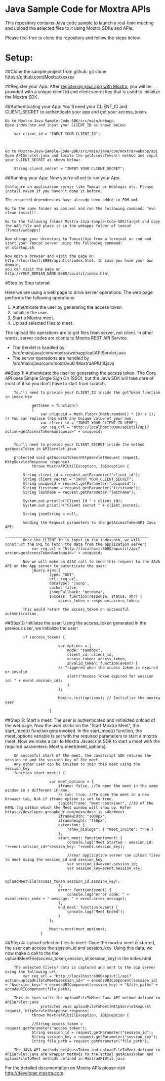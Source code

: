Java Sample Code for Moxtra APIs
================================

This repository contains Java code sample to launch a real-time meeting and upload the selected files to it using Moxtra SDKs and APIs.



Please feel free to clone the repository and follow the steps below.


# Setup:

##Clone the sample project from github:
	git clone https://github.com/Moxtra/xxxxxx


##Register your App:
	After [registering your app with Moxtra](https://developer.moxtra.com/nextapps), you will be provided with a unique client id and client secret key that is used to initialize the Moxtra SDK.


##Authenticating your App:
	You'll need your CLIENT_ID and CLIENT_SECRET to authenticate your app and get your access_token.

	Go to Moxtra-Java-Sample-Code-SDK/src/main/webapp.
	Open index.htm and input your CLIENT_ID as shown below:

		var client_id = "INPUT YOUR CLIENT_ID"; 



	Go to Moxtra-Java-Sample-Code-SDK/src/main/java/com/moxtra/webapp/api
	Open APIServlet.java and locate the getAccessToken() method and input your CLIENT_SECRET as shown below:

		String client_secret = "INPUT YOUR CLIENT_SECRET";


##Running your App:
	Now you're all set to run your App:

	Configure an application server like Tomcat or Weblogic etc. Please install maven if you haven't done it before.

	The required dependencies have already been added in POM.xml

	Go to the same folder as pom.xml and run the following command: "mvn clean install".

	Go to the following folder Moxtra-Java-Sample-Code-SDK/target and copy the WAR file and place it in the webapps folder of tomcat 
	(Tomcat/webapps)

	Now change your directory to Tomcat/bin from a terminal or cmd and start your Tomcat server using the following command:
	sh startup.sh

	Now open a browser and visit the page on http://localhost:8080/apiutil/index.html. In case you have your own domain,
	you can visit the page on http://YOUR_DOMIAN_NAME:8080/apiutil/index.html
 



#Step by Step tutorial:


Here we are using a web page to drive server operations. The web page performs the following operations:
1. Authenticate the user by generating the access token.
2. Initialize the user.
3. Start a Moxtra meet.
4. Upload selected files to meet.

The upload file operations are to get files from server, not client. In other words, server codes are clients to Moxtra REST API Service. 

  + The Servlet is handled by /src/main/java/com/moxtra/webapp/api/APIServlet.java
  + The server operations are handled by /src/main/java/com/moxtra/util/MoxtraAPIUtil.java


##Step 1: Authenticate the user by generating the access token.
		The Core API uses Simple Single Sign On (SSO), but the Java SDK will take care of most of it so you don't have to start from scratch. 

		You'll need to provide your CLIENT_ID inside the getToken function in index.htm

				getToken = function()
	            {
	               	var uniqueid = Math.floor((Math.random() * 10) + 1); // You can replace this with any Unique value of your own.
					var client_id = "INPUT YOUR CLIENT_ID HERE";
	                var req_url = "http://localhost:8080/apiutil/api?action=getAccessToken&uniqueid=" + uniqueid;


		You'll need to provide your CLIENT_SECRET inside the method getAcessToken in APIServlet.java

		protected void getAccessToken(HttpServletRequest request, HttpServletResponse response)
				throws MoxtraAPIUtilException, IOException {

			String client_id = request.getParameter("client_id");
			String client_secret = "INPUT_YOUR_CLIENT_SECRET";
			String uniqueid = request.getParameter("uniqueid");
			String firstname = request.getParameter("firstname");
			String lastname = request.getParameter("lastname");

	        System.out.println("Client Id " + client_id);
	        System.out.println("Client secret " + client_secret);

			String jsonString = null;

			Sending the Request parameters to the getAccessTokenAPI Java API:
			_________________________________________________________________
			Once the CLIENT_ID is input in the index.htm, we will construct the URL to fetch the data from the application server:
				var req_url = "http://localhost:8080/apiutil/api?action=getAccessToken&uniqueid=" + uniqueid;

			Now we will make an AJAX call to send this request to the JAVA API on the App server to autenticate the user:
				jQuery.ajax({
	                    type: "GET",
	                    url: req_url,
	                    dataType: 'jsonp',
	                    cache: false,
	                    jsonpCallback: "getdata",
	                    success: function(response, status, xhr) {
	                        access_token = response.access_token;

	        This would return the access_token on successful authentication. 


##Step 2: Initilaize the user:
        Using the access_token generated in the previous user, we initialize the user:

        	if (access_token) {
                        
                            var options = {
                                mode: "sandbox", 
                                client_id: client_id,
                                access_token: access_token,
                                invalid_token: function(event) {
                            // Triggered when the access token is expired or invalid
                                alert("Access Token expired for session id: " + event.session_id);
                                }
                            };

                            Moxtra.init(options); // Initialise the moxtra user

                        } 


##Step 3: Start a meet:
		The user is authenticated and initialized onload of the webpage.
		Now the user clicks on the "Start Moxtra Meet", the start_meet() function gets invoked.
		In the start_meet() function, the meet_options variable is set with the required parameters to start a moxtra meet.
		Now we make a call to Moxtra Javascript SDK to start a meet with the required parameters:
				Moxtra.meet(meet_options);

		On succesful start of the meet, the Javascript SDK returns the session_id and the session_key of the meet.
		Any other user can be invited to join this meet using the session_key
		function start_meet() {
		                
		                var meet_options = {
		                    iframe: false, //To open the meet in the same window in a different iFrame.
		                    // tab: true, //To open the meet in a new browser tab, N/A if iframe option is set to true.
		                    tagid4iframe: "meet-container", //ID of the HTML tag within which the Meet window will show up. Refer https://developer.grouphour.com/moxo/docs-js-sdk/#meet
		                    iframewidth: "1000px",
		                    iframeheight: "750px",
		                    extension: { 
		                        "show_dialogs": { "meet_invite": true } 
		                    },
		                    start_meet: function(event) {
		                        console.log("Meet Started - session_id: "+event.session_id+"session_key: "+event.session_key);

		                        //Your application server can upload files to meet using the session_id and session_key
		                        var session_id=event.session_id;
		                        var session_key=event.session_key;
            
		                       uploadMeetFile(access_token,session_id,session_key);
		                    },
		                    error: function(event) {
		                        console.log("error code: " + event.error_code + " message: " + event.error_message);
		                    },
		                    end_meet: function(event) {
		                        console.log("Meet Ended");
		                    }
		                };
		                
		                Moxtra.meet(meet_options);
		            }



##Step 4: Upload selected files to meet:
		Once the moxtra meet is started, the user can access the session_id and session_key.
		Using this data, we now make a call to the the uploadMeetFile(access_token,session_id,session_key) in the index.html

		The selected file(s) data is captured and sent to the app server using the following url:
			var req_url = "http://localhost:8080/apiutil/api?action=uploadFileToMeet&session_id=" + encodeURIComponent(session_id) + "&session_key=" + encodeURIComponent(session_key) + "&file_path=" + encodeURIComponent(file_path);

		This in turn calls the uploadFileToMeet Java API method defined in APIServlet.java
					protected void uploadFileToMeet(HttpServletRequest request, HttpServletResponse response) 
				throws MoxtraAPIUtilException, IOException {
				
				//String access_token = request.getParameter("access_token");
				String session_id = request.getParameter("session_id");
				String session_key = request.getParameter("session_key");
				String file_path = request.getParameter("file_path");

		The JAVA API methods getAcessToken and uploadFileToMeet defined in APIServlet.java are wrapper methods to the actual getAcessToken and uploadFileToMeet methods defined in MoxtraAPIUtil.java



For the detailed documentation on Moxtra APIs please visit http://developer.moxtra.com.







